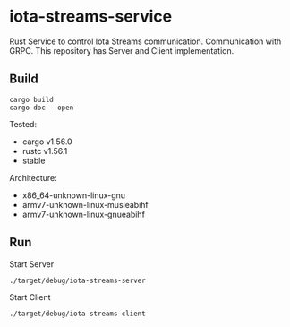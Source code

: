 # iota-streams-service

Rust Service to control Iota Streams communication. 
Communication with GRPC. This repository has Server and Client implementation.

## Build

```
cargo build
cargo doc --open
```

Tested:
* cargo v1.56.0
* rustc v1.56.1
* stable

Architecture:
* x86_64-unknown-linux-gnu
* armv7-unknown-linux-musleabihf
* armv7-unknown-linux-gnueabihf

## Run

Start Server

```
./target/debug/iota-streams-server
```

Start Client

```
./target/debug/iota-streams-client
```

